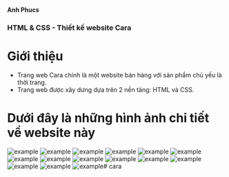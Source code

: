#### Anh Phucs
 ### HTML & CSS - Thiết kế website Cara
 # Giới thiệu
 - Trang web Cara chính là một website bán hàng với sản phẩm chủ yếu là thời trang.
 - Trang web được xây dưng dựa trên 2 nền tảng: HTML và CSS.
# Dưới đây là những hình ảnh chi tiết về website này
![example](./images/home1.png)
![example](./images/home2.png)
![example](./images/home3.png)
![example](./images/home4.png)
![example](./images/home5.png)
![example](./images/home6.png)
![example](./images/cata.png)
![example](./images/shop.png)
![example](./images/detail.png)
![example](./images/about.png)
![example](./images/contact.png)
![example](./images/cart.png)
![example](./images/blog.png)
![example](./images/login.png)
![example](./images/register.png)# cara

